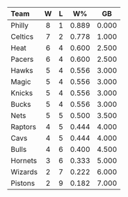 | Team                             |  W  |  L  |  W%   |  GB   |
|:---------------------------------|:---:|:---:|:-----:|:-----:|
| [](/r/sixers) Philly             |  8  |  1  | 0.889 | 0.000 |
| [](/r/bostonceltics) Celtics     |  7  |  2  | 0.778 | 1.000 |
| [](/r/heat) Heat                 |  6  |  4  | 0.600 | 2.500 |
| [](/r/pacers) Pacers             |  6  |  4  | 0.600 | 2.500 |
| [](/r/atlantahawks) Hawks        |  5  |  4  | 0.556 | 3.000 |
| [](/r/orlandomagic) Magic        |  5  |  4  | 0.556 | 3.000 |
| [](/r/nyknicks) Knicks           |  5  |  4  | 0.556 | 3.000 |
| [](/r/mkebucks) Bucks            |  5  |  4  | 0.556 | 3.000 |
| [](/r/gonets) Nets               |  5  |  5  | 0.500 | 3.500 |
| [](/r/torontoraptors) Raptors    |  4  |  5  | 0.444 | 4.000 |
| [](/r/clevelandcavs) Cavs        |  4  |  5  | 0.444 | 4.000 |
| [](/r/chicagobulls) Bulls        |  4  |  6  | 0.400 | 4.500 |
| [](/r/charlottehornets) Hornets  |  3  |  6  | 0.333 | 5.000 |
| [](/r/washingtonwizards) Wizards |  2  |  7  | 0.222 | 6.000 |
| [](/r/detroitpistons) Pistons    |  2  |  9  | 0.182 | 7.000 |